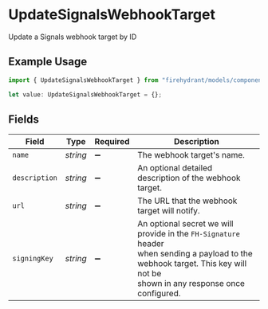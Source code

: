 # UpdateSignalsWebhookTarget

Update a Signals webhook target by ID

## Example Usage

```typescript
import { UpdateSignalsWebhookTarget } from "firehydrant/models/components";

let value: UpdateSignalsWebhookTarget = {};
```

## Fields

| Field                                                                                                                                                                      | Type                                                                                                                                                                       | Required                                                                                                                                                                   | Description                                                                                                                                                                |
| -------------------------------------------------------------------------------------------------------------------------------------------------------------------------- | -------------------------------------------------------------------------------------------------------------------------------------------------------------------------- | -------------------------------------------------------------------------------------------------------------------------------------------------------------------------- | -------------------------------------------------------------------------------------------------------------------------------------------------------------------------- |
| `name`                                                                                                                                                                     | *string*                                                                                                                                                                   | :heavy_minus_sign:                                                                                                                                                         | The webhook target's name.                                                                                                                                                 |
| `description`                                                                                                                                                              | *string*                                                                                                                                                                   | :heavy_minus_sign:                                                                                                                                                         | An optional detailed description of the webhook target.                                                                                                                    |
| `url`                                                                                                                                                                      | *string*                                                                                                                                                                   | :heavy_minus_sign:                                                                                                                                                         | The URL that the webhook target will notify.                                                                                                                               |
| `signingKey`                                                                                                                                                               | *string*                                                                                                                                                                   | :heavy_minus_sign:                                                                                                                                                         | An optional secret we will provide in the `FH-Signature` header<br/>when sending a payload to the webhook target. This key will not be<br/>shown in any response once configured.<br/> |